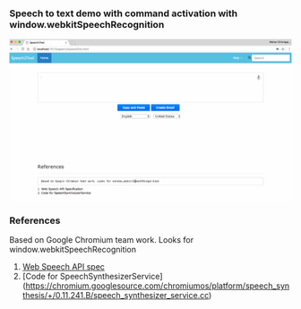 ### Speech to text demo with command activation  with window.webkitSpeechRecognition 

![Demo1](img/speech2text-1.gif)

### References
  Based on Google Chromium team work. Looks for window.webkitSpeechRecognition

 1. [Web Speech API spec](https://dvcs.w3.org/hg/speech-api/raw-file/tip/speechapi.html)
 2. [Code for SpeechSynthesizerService] (https://chromium.googlesource.com/chromiumos/platform/speech_synthesis/+/0.11.241.B/speech_synthesizer_service.cc)

